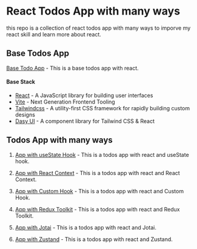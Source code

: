 # React Todos App with many ways
this repo is a collection of react todos app with many ways to imporve my react skill and learn more about react.

## Base Todos App
[Base Todo App](https://github.com/NOTMEAN11/react-all-todos/tree/master/todo-base) - This is a base todos app with react.
#### Base Stack
- [React](https://reactjs.org/) - A JavaScript library for building user interfaces
- [Vite](https://vitejs.dev/) - Next Generation Frontend Tooling
- [Tailwindcss](https://tailwindcss.com/) - A utility-first CSS framework for rapidly building custom designs
- [Dasy UI](https://daisyui.com/) - A component library for Tailwind CSS & React

## Todos App with many ways
 1. [ App with useState Hook](https://github.com/NOTMEAN11/react-all-todos/tree/master/todo-usestate) - This is a todos app with react and useState hook.

 2. [ App with React Context]() - This is a todos app with react and React Context.
 3. [ App with Custom Hook]() - This is a todos app with react and Custom Hook.
 4. [ App with Redux Toolkit]() - This is a todos app with react and Redux Toolkit.
 5. [ App with Jotai]() - This is a todos app with react and Jotai.
 6. [ App with Zustand]() - This is a todos app with react and Zustand.